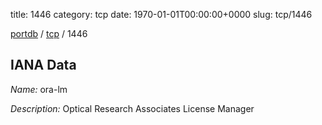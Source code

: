 title: 1446
category: tcp
date: 1970-01-01T00:00:00+0000
slug: tcp/1446

[portdb](/) / [tcp](/category/tcp.html) / 1446


## IANA Data

_Name:_ ora-lm

_Description:_ Optical Research Associates License Manager

